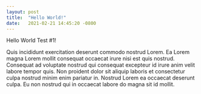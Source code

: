 ```yaml
---
layout: post
title:  "Hello World!"
date:   2021-02-21 14:45:20 -0800
---
```


Hello World Test #1!

Quis incididunt exercitation deserunt commodo nostrud Lorem. Ea Lorem magna Lorem mollit consequat occaecat irure nisi est quis nostrud. Consequat ad voluptate nostrud qui consequat excepteur id irure anim velit labore tempor quis. Non proident dolor sit aliquip laboris et consectetur culpa nostrud minim enim pariatur in. Nostrud Lorem ea occaecat deserunt culpa. Eu non nostrud qui in occaecat labore do magna sit id mollit.